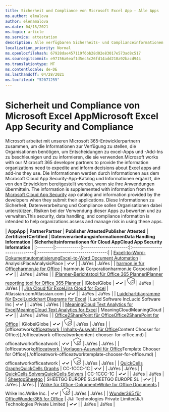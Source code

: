 ```yaml
---
title: Sicherheit und Compliance von Microsoft Excel App – Alle Apps
ms.author: elmalova
author: elenamalova
ms.date: 04/15/2021
ms.topic: article
ms.service: attestation
description: Alle verfügbaren Sicherheits- und Complianceinformationen für alle Microsoft Excel-Apps.
localization_priority: Normal
ms.openlocfilehash: 67928dae457119f6bb28d02e83017e573ad8c517
ms.sourcegitcommit: e97156a6eaf1d5ec5c26fd14add210a92bacd944
ms.translationtype: MT
ms.contentlocale: de-DE
ms.lasthandoff: 04/28/2021
ms.locfileid: "52071255"
---
```

# <a name="microsoft-excel-app-security-and-compliance"></a><span data-ttu-id="1aafc-103">Sicherheit und Compliance von Microsoft Excel App</span><span class="sxs-lookup"><span data-stu-id="1aafc-103">Microsoft Excel App Security and Compliance</span></span>

<span data-ttu-id="1aafc-104">Microsoft arbeitet mit unseren Microsoft 365-Entwicklerpartnern zusammen, um die Informationen zur Verfügung zu stellen, die Organisationen benötigen, um Entscheidungen zu excel-Apps und -Add-Ins zu beschleunigen und zu informieren, die sie verwenden.</span><span class="sxs-lookup"><span data-stu-id="1aafc-104">Microsoft works with our Microsoft 365 developer partners to provide the information organizations need to expedite and inform decisions about Excel apps and add-ins they use.</span></span> <span data-ttu-id="1aafc-105">Die Informationen werden durch Informationen aus dem Microsoft Cloud App Security-App-Katalog und Informationen ergänzt, die von den Entwicklern bereitgestellt werden, wenn sie ihre Anwendungen übermitteln. [](https://www.microsoft.com/en-us/enterprise-mobility-security/cloud-app-security)</span><span class="sxs-lookup"><span data-stu-id="1aafc-105">The information is supplemented with information from the [Microsoft Cloud App Security](https://www.microsoft.com/en-us/enterprise-mobility-security/cloud-app-security) app catalog and information provided by the developers when they submit their applications.</span></span> <span data-ttu-id="1aafc-106">Diese Informationen zu Sicherheit, Datenverarbeitung und Compliance sollen Organisationen dabei unterstützen, Risiken bei der Verwendung dieser Apps zu bewerten und zu verwalten.</span><span class="sxs-lookup"><span data-stu-id="1aafc-106">This security, data handling, and compliance information is intended to help organizations assess and manage risk in using these apps.</span></span>

| <span data-ttu-id="1aafc-107">**App**</span><span class="sxs-lookup"><span data-stu-id="1aafc-107">**App**</span></span> | <span data-ttu-id="1aafc-108">**Partner**</span><span class="sxs-lookup"><span data-stu-id="1aafc-108">**Partner**</span></span> | <span data-ttu-id="1aafc-109">**Publisher Attested**</span><span class="sxs-lookup"><span data-stu-id="1aafc-109">**Publisher Attested**</span></span> | <span data-ttu-id="1aafc-110">**Zertifiziert**</span><span class="sxs-lookup"><span data-stu-id="1aafc-110">**Certified**</span></span> | <span data-ttu-id="1aafc-111">**Datenverarbeitungsinformationen**</span><span class="sxs-lookup"><span data-stu-id="1aafc-111">**Data Handling Information**</span></span> | <span data-ttu-id="1aafc-112">**Sicherheitsinformationen für Cloud App**</span><span class="sxs-lookup"><span data-stu-id="1aafc-112">**Cloud App Security Information**</span></span> |
|:--------|:------------|:----------------------:|:-----------------------------:|:----------------------------------:|
| [<span data-ttu-id="1aafc-113">Excel-to-Word-Dokumentautomatisierung</span><span class="sxs-lookup"><span data-stu-id="1aafc-113">Excel-to-Word Document Automation</span></span>](./analysisplace-excel-to-word-document-automation.md) | <span data-ttu-id="1aafc-114">AnalysisPlace</span><span class="sxs-lookup"><span data-stu-id="1aafc-114">AnalysisPlace</span></span> | <span data-ttu-id="1aafc-115">**✓**</span><span class="sxs-lookup"><span data-stu-id="1aafc-115">**✓**</span></span> |  | <span data-ttu-id="1aafc-116">Ja</span><span class="sxs-lookup"><span data-stu-id="1aafc-116">Yes</span></span> | <span data-ttu-id="1aafc-117">Ja</span><span class="sxs-lookup"><span data-stu-id="1aafc-117">Yes</span></span> |
| [<span data-ttu-id="1aafc-118">harmon.ie für Office</span><span class="sxs-lookup"><span data-stu-id="1aafc-118">harmon.ie for Office</span></span>](./harmonie-corporation-for-office.md) | <span data-ttu-id="1aafc-119">harmon.ie Corporation</span><span class="sxs-lookup"><span data-stu-id="1aafc-119">harmon.ie Corporation</span></span> | <span data-ttu-id="1aafc-120">**✓**</span><span class="sxs-lookup"><span data-stu-id="1aafc-120">**✓**</span></span> |  | <span data-ttu-id="1aafc-121">Ja</span><span class="sxs-lookup"><span data-stu-id="1aafc-121">Yes</span></span> | <span data-ttu-id="1aafc-122">Ja</span><span class="sxs-lookup"><span data-stu-id="1aafc-122">Yes</span></span> |
| [<span data-ttu-id="1aafc-123">iPlanner-Berichtstool für Office 365 Planner</span><span class="sxs-lookup"><span data-stu-id="1aafc-123">iPlanner reporting tool for Office 365 Planner</span></span>](./iglobe-iplanner-reporting-tool-for-office-365-planner.md) | <span data-ttu-id="1aafc-124">iGlobe</span><span class="sxs-lookup"><span data-stu-id="1aafc-124">iGlobe</span></span> | <span data-ttu-id="1aafc-125">**✓**</span><span class="sxs-lookup"><span data-stu-id="1aafc-125">**✓**</span></span> | <img alt="Certified application badge" src="../media/certified-badge.png" height="25" width="25" /> | <span data-ttu-id="1aafc-126">Ja</span><span class="sxs-lookup"><span data-stu-id="1aafc-126">Yes</span></span> | <span data-ttu-id="1aafc-127">Ja</span><span class="sxs-lookup"><span data-stu-id="1aafc-127">Yes</span></span> |
| [<span data-ttu-id="1aafc-128">Jira Cloud für Excel</span><span class="sxs-lookup"><span data-stu-id="1aafc-128">Jira Cloud for Excel</span></span>](./atlassiancom-jira-cloud-for-excel.md) | <span data-ttu-id="1aafc-129">Atlassian.com</span><span class="sxs-lookup"><span data-stu-id="1aafc-129">Atlassian.com</span></span> | <span data-ttu-id="1aafc-130">**✓**</span><span class="sxs-lookup"><span data-stu-id="1aafc-130">**✓**</span></span> |  | <span data-ttu-id="1aafc-131">Ja</span><span class="sxs-lookup"><span data-stu-id="1aafc-131">Yes</span></span> | <span data-ttu-id="1aafc-132">Ja</span><span class="sxs-lookup"><span data-stu-id="1aafc-132">Yes</span></span> |
| [<span data-ttu-id="1aafc-133">Luidchartdiagramme für Excel</span><span class="sxs-lookup"><span data-stu-id="1aafc-133">Lucidchart Diagrams for Excel</span></span>](./lucid-software-inc-lucidchart-diagrams-for-excel.md) | <span data-ttu-id="1aafc-134">Lucid Software Inc</span><span class="sxs-lookup"><span data-stu-id="1aafc-134">Lucid Software Inc</span></span> | <span data-ttu-id="1aafc-135">**✓**</span><span class="sxs-lookup"><span data-stu-id="1aafc-135">**✓**</span></span> |  | <span data-ttu-id="1aafc-136">Ja</span><span class="sxs-lookup"><span data-stu-id="1aafc-136">Yes</span></span> | <span data-ttu-id="1aafc-137">Ja</span><span class="sxs-lookup"><span data-stu-id="1aafc-137">Yes</span></span> |
| [<span data-ttu-id="1aafc-138">MeaningCloud Text Analytics for Excel</span><span class="sxs-lookup"><span data-stu-id="1aafc-138">MeaningCloud Text Analytics for Excel</span></span>](./meaningcloud-text-analytics-for-excel.md) | <span data-ttu-id="1aafc-139">MeaningCloud</span><span class="sxs-lookup"><span data-stu-id="1aafc-139">MeaningCloud</span></span> | <span data-ttu-id="1aafc-140">**✓**</span><span class="sxs-lookup"><span data-stu-id="1aafc-140">**✓**</span></span> |  | <span data-ttu-id="1aafc-141">Ja</span><span class="sxs-lookup"><span data-stu-id="1aafc-141">Yes</span></span> | <span data-ttu-id="1aafc-142">Ja</span><span class="sxs-lookup"><span data-stu-id="1aafc-142">Yes</span></span> |
| [<span data-ttu-id="1aafc-143">Office2SharePoint für Office</span><span class="sxs-lookup"><span data-stu-id="1aafc-143">Office2SharePoint for Office</span></span>](./iglobe-office2sharepoint-for-office.md) | <span data-ttu-id="1aafc-144">iGlobe</span><span class="sxs-lookup"><span data-stu-id="1aafc-144">iGlobe</span></span> | <span data-ttu-id="1aafc-145">**✓**</span><span class="sxs-lookup"><span data-stu-id="1aafc-145">**✓**</span></span> | <img alt="Certified application badge" src="../media/certified-badge.png" height="25" width="25" /> | <span data-ttu-id="1aafc-146">Ja</span><span class="sxs-lookup"><span data-stu-id="1aafc-146">Yes</span></span> | <span data-ttu-id="1aafc-147">Ja</span><span class="sxs-lookup"><span data-stu-id="1aafc-147">Yes</span></span> |
| <span data-ttu-id="1aafc-148">[officeatwork</span><span class="sxs-lookup"><span data-stu-id="1aafc-148">[officeatwork</span></span> | <span data-ttu-id="1aafc-149">Inhalts-Auswahl für Office](./officeatwork-officeatworkcontent-chooser-for-office.md)</span><span class="sxs-lookup"><span data-stu-id="1aafc-149">Content Chooser for Office](./officeatwork-officeatworkcontent-chooser-for-office.md)</span></span> | <span data-ttu-id="1aafc-150">officeatwork</span><span class="sxs-lookup"><span data-stu-id="1aafc-150">officeatwork</span></span> | <span data-ttu-id="1aafc-151">**✓**</span><span class="sxs-lookup"><span data-stu-id="1aafc-151">**✓**</span></span> | <img alt="Certified application badge" src="../media/certified-badge.png" height="25" width="25" /> | <span data-ttu-id="1aafc-152">Ja</span><span class="sxs-lookup"><span data-stu-id="1aafc-152">Yes</span></span> | <span data-ttu-id="1aafc-153">Ja</span><span class="sxs-lookup"><span data-stu-id="1aafc-153">Yes</span></span> |
| <span data-ttu-id="1aafc-154">[officeatwork</span><span class="sxs-lookup"><span data-stu-id="1aafc-154">[officeatwork</span></span> | <span data-ttu-id="1aafc-155">Vorlagen-Auswahl für Office](./officeatwork-officeatworktemplate-chooser-for-office.md)</span><span class="sxs-lookup"><span data-stu-id="1aafc-155">Template Chooser for Office](./officeatwork-officeatworktemplate-chooser-for-office.md)</span></span> | <span data-ttu-id="1aafc-156">officeatwork</span><span class="sxs-lookup"><span data-stu-id="1aafc-156">officeatwork</span></span> | <span data-ttu-id="1aafc-157">**✓**</span><span class="sxs-lookup"><span data-stu-id="1aafc-157">**✓**</span></span> | <img alt="Certified application badge" src="../media/certified-badge.png" height="25" width="25" /> | <span data-ttu-id="1aafc-158">Ja</span><span class="sxs-lookup"><span data-stu-id="1aafc-158">Yes</span></span> | <span data-ttu-id="1aafc-159">Ja</span><span class="sxs-lookup"><span data-stu-id="1aafc-159">Yes</span></span> |
| [<span data-ttu-id="1aafc-160">QuickCells Graphs</span><span class="sxs-lookup"><span data-stu-id="1aafc-160">QuickCells Graphs</span></span>](./cc-1c-quickcells-graphs.md) | <span data-ttu-id="1aafc-161">CC-1C</span><span class="sxs-lookup"><span data-stu-id="1aafc-161">CC-1C</span></span> | <span data-ttu-id="1aafc-162">**✓**</span><span class="sxs-lookup"><span data-stu-id="1aafc-162">**✓**</span></span> |  | <span data-ttu-id="1aafc-163">Ja</span><span class="sxs-lookup"><span data-stu-id="1aafc-163">Yes</span></span> | <span data-ttu-id="1aafc-164">Ja</span><span class="sxs-lookup"><span data-stu-id="1aafc-164">Yes</span></span> |
| [<span data-ttu-id="1aafc-165">QuickCells Solvers</span><span class="sxs-lookup"><span data-stu-id="1aafc-165">QuickCells Solvers</span></span>](./cc-1c-quickcells-solvers.md) | <span data-ttu-id="1aafc-166">CC-1C</span><span class="sxs-lookup"><span data-stu-id="1aafc-166">CC-1C</span></span> | <span data-ttu-id="1aafc-167">**✓**</span><span class="sxs-lookup"><span data-stu-id="1aafc-167">**✓**</span></span> |  | <span data-ttu-id="1aafc-168">Ja</span><span class="sxs-lookup"><span data-stu-id="1aafc-168">Yes</span></span> | <span data-ttu-id="1aafc-169">Ja</span><span class="sxs-lookup"><span data-stu-id="1aafc-169">Yes</span></span> |
| [<span data-ttu-id="1aafc-170">Sheetgo</span><span class="sxs-lookup"><span data-stu-id="1aafc-170">Sheetgo</span></span>](./sheetgo-europe-sl.md) | <span data-ttu-id="1aafc-171">SHEETGO EUROPE SL</span><span class="sxs-lookup"><span data-stu-id="1aafc-171">SHEETGO EUROPE SL</span></span> | <span data-ttu-id="1aafc-172">**✓**</span><span class="sxs-lookup"><span data-stu-id="1aafc-172">**✓**</span></span> |  | <span data-ttu-id="1aafc-173">Ja</span><span class="sxs-lookup"><span data-stu-id="1aafc-173">Yes</span></span> | <span data-ttu-id="1aafc-174">Ja</span><span class="sxs-lookup"><span data-stu-id="1aafc-174">Yes</span></span> |
| [<span data-ttu-id="1aafc-175">Wrike für Office-Dokumente</span><span class="sxs-lookup"><span data-stu-id="1aafc-175">Wrike for Office Documents</span></span>](./wrike-inc-for-office-documents.md) | <span data-ttu-id="1aafc-176">Wrike Inc.</span><span class="sxs-lookup"><span data-stu-id="1aafc-176">Wrike Inc.</span></span> | <span data-ttu-id="1aafc-177">**✓**</span><span class="sxs-lookup"><span data-stu-id="1aafc-177">**✓**</span></span> | <img alt="Certified application badge" src="../media/certified-badge.png" height="25" width="25" /> | <span data-ttu-id="1aafc-178">Ja</span><span class="sxs-lookup"><span data-stu-id="1aafc-178">Yes</span></span> | <span data-ttu-id="1aafc-179">Ja</span><span class="sxs-lookup"><span data-stu-id="1aafc-179">Yes</span></span> |
| [<span data-ttu-id="1aafc-180">Wunder365 für Office</span><span class="sxs-lookup"><span data-stu-id="1aafc-180">Wunder365 for Office</span></span>](./jiji-technologies-private-limited-wunder365-for-office.md) | <span data-ttu-id="1aafc-181">JiJi Technologies Private Limited</span><span class="sxs-lookup"><span data-stu-id="1aafc-181">JiJi Technologies Private Limited</span></span> | <span data-ttu-id="1aafc-182">**✓**</span><span class="sxs-lookup"><span data-stu-id="1aafc-182">**✓**</span></span> |  | <span data-ttu-id="1aafc-183">Ja</span><span class="sxs-lookup"><span data-stu-id="1aafc-183">Yes</span></span> | <span data-ttu-id="1aafc-184">Ja</span><span class="sxs-lookup"><span data-stu-id="1aafc-184">Yes</span></span> |
